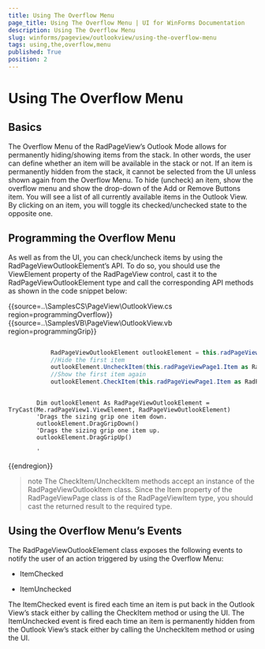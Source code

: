 ```yaml
---
title: Using The Overflow Menu
page_title: Using The Overflow Menu | UI for WinForms Documentation
description: Using The Overflow Menu
slug: winforms/pageview/outlookview/using-the-overflow-menu
tags: using,the,overflow,menu
published: True
position: 2
---
```


# Using The Overflow Menu



## Basics

The Overflow Menu of the RadPageView’s Outlook Mode allows for permanently hiding/showing items from the stack. In other words, the user can define whether an item will be available in the stack or not. If an item is permanently hidden from the stack, it cannot be selected from the UI unless shown again from the Overflow Menu. To hide (uncheck) an item, show the overflow menu and show the drop-down of the Add or Remove Buttons item. You will see a list of all currently available items in the Outlook View. By clicking on an item, you will toggle its checked/unchecked state to the opposite one.

## Programming the Overflow Menu

As well as from the UI, you can check/uncheck items by using the RadPageViewOutlookElement’s API. To do so, you should use the ViewElement property of the RadPageView control, cast it to the RadPageViewOutlookElement type and call the corresponding API methods as shown in the code snippet below:

{{source=..\SamplesCS\PageView\OutlookView.cs region=programmingOverflow}} 
{{source=..\SamplesVB\PageView\OutlookView.vb region=programmingGrip}} 

````C#

            RadPageViewOutlookElement outlookElement = this.radPageView1.ViewElement as RadPageViewOutlookElement;
            //Hide the first item
            outlookElement.UncheckItem(this.radPageViewPage1.Item as RadPageViewOutlookItem);
            //Show the first item again
            outlookElement.CheckItem(this.radPageViewPage1.Item as RadPageViewOutlookItem);
````
````VB.NET

        Dim outlookElement As RadPageViewOutlookElement = TryCast(Me.radPageView1.ViewElement, RadPageViewOutlookElement)
        'Drags the sizing grip one item down.
        outlookElement.DragGripDown()
        'Drags the sizing grip one item up.
        outlookElement.DragGripUp()

        '
````

{{endregion}} 

>note The CheckItem/UncheckItem methods accept an instance of the RadPageViewOutlookItem class. Since the Item property of the RadPageViewPage class is of the RadPageViewItem type, you should cast the returned result to the required type.
>

## Using the Overflow Menu’s Events

The RadPageViewOutlookElement class exposes the following events to notify the user of an action triggered by using the Overflow Menu:

* ItemChecked

* ItemUnchecked

The ItemChecked event is fired each time an item is put back in the Outlook View’s stack either by calling the CheckItem method or using the UI. The ItemUnchecked event is fired each time an item is permanently hidden from the Outlook View’s stack either by calling the UncheckItem method or using the UI. 
